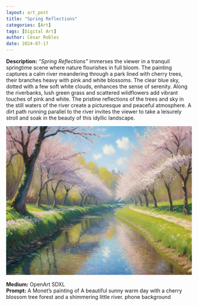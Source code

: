 ```yaml
---
layout: art_post
title: "Spring Reflections"
categories: [Art]
tags: [Digital Art]
author: César Robles
date: 2024-07-17
---
```

**Description:** *“Spring Reflections”* immerses the viewer in a tranquil springtime scene where nature flourishes in full bloom. The painting captures a calm river meandering through a park lined with cherry trees, their branches heavy with pink and white blossoms. The clear blue sky, dotted with a few soft white clouds, enhances the sense of serenity. Along the riverbanks, lush green grass and scattered wildflowers add vibrant touches of pink and white. The pristine reflections of the trees and sky in the still waters of the river create a picturesque and peaceful atmosphere. A dirt path running parallel to the river invites the viewer to take a leisurely stroll and soak in the beauty of this idyllic landscape.

![Springs Reflection](/imag/digital_art/spring_reflections.jpg)

**Medium:** OpenArt SDXL\
**Prompt:** A Monet’s painting of A  beautiful sunny warm day with a cherry blossom tree forest and a shimmering little river. phone background